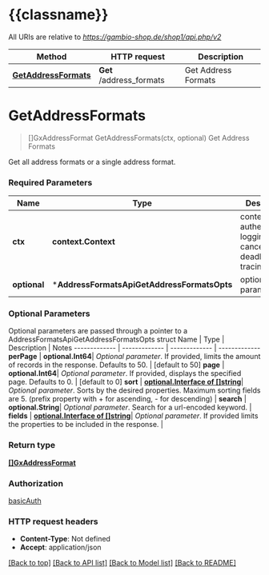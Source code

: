 # {{classname}}

All URIs are relative to *https://gambio-shop.de/shop1/api.php/v2*

Method | HTTP request | Description
------------- | ------------- | -------------
[**GetAddressFormats**](AddressFormatsApi.md#GetAddressFormats) | **Get** /address_formats | Get Address Formats

# **GetAddressFormats**
> []GxAddressFormat GetAddressFormats(ctx, optional)
Get Address Formats

Get all address formats or a single address format.

### Required Parameters

Name | Type | Description  | Notes
------------- | ------------- | ------------- | -------------
 **ctx** | **context.Context** | context for authentication, logging, cancellation, deadlines, tracing, etc.
 **optional** | ***AddressFormatsApiGetAddressFormatsOpts** | optional parameters | nil if no parameters

### Optional Parameters
Optional parameters are passed through a pointer to a AddressFormatsApiGetAddressFormatsOpts struct
Name | Type | Description  | Notes
------------- | ------------- | ------------- | -------------
 **perPage** | **optional.Int64**| *Optional parameter*. If provided, limits the amount of records in the response. Defaults to 50. | [default to 50]
 **page** | **optional.Int64**| *Optional parameter*. If provided, displays the specified page. Defaults to 0. | [default to 0]
 **sort** | [**optional.Interface of []string**](string.md)| *Optional parameter*. Sorts by the desired properties. Maximum sorting fields are 5. (prefix property with + for ascending, - for descending) | 
 **search** | **optional.String**| *Optional parameter*. Search for a url-encoded keyword. | 
 **fields** | [**optional.Interface of []string**](string.md)| *Optional parameter*. If provided limits the properties to be included in the response. | 

### Return type

[**[]GxAddressFormat**](GXAddressFormat.md)

### Authorization

[basicAuth](../README.md#basicAuth)

### HTTP request headers

 - **Content-Type**: Not defined
 - **Accept**: application/json

[[Back to top]](#) [[Back to API list]](../README.md#documentation-for-api-endpoints) [[Back to Model list]](../README.md#documentation-for-models) [[Back to README]](../README.md)

